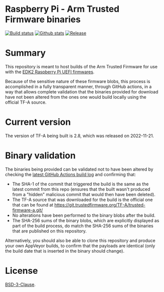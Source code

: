 Raspberry Pi - Arm Trusted Firmware binaries
============================================

[![Build status](https://img.shields.io/github/actions/workflow/status/pftf/pitf/build.yml?style=flat-square)](https://github.com/pftf/pitf/actions)
[![Github stats](https://img.shields.io/github/downloads/pbatard/pitf/total.svg?style=flat-square)](https://github.com/pbatard/pitf/releases)
[![Release](https://img.shields.io/github/release-pre/pftf/pitf?style=flat-square)](https://github.com/pftf/pitf/releases)

# Summary

This repository is meant to host builds of the Arm Trusted Firmware for use with
the [EDK2 Raspberry Pi UEFI firmwares](https://github.com/tianocore/edk2-platforms/tree/master/Platform/RaspberryPi).

Because of the sensitive nature of these firmware blobs, this process is
accomplished in a fully transparent manner, through GitHub actions, in a way that
allows complete validation that the binaries provided for download have not been
altered from the ones one would build locally using the official TF-A source. 

# Current version

The version of TF-A being built is 2.8, which was released on 2022-11-21.

# Binary validation

The binaries being provided can be validated not to have been altered by
checking the [latest GitHub Actions build log](https://github.com/pftf/pitf/actions)
and confirming that:

- The SHA-1 of the commit that triggered the build is the same as the latest
  commit from this repo (ensures that the built wasn't produced from a "hidden"
  malicious commit that would then have been deleted).
- The TF-A source that was downloaded for the build is the official one that can
  be found at https://git.trustedfirmware.org/TF-A/trusted-firmware-a.git/
- No alterations have been performed to the binary blobs after the build.
- The SHA-256 sums of the binary blobs, which are explicitly displayed as part
  of the build process, do match the SHA-256 sums of the binaries that are
  published on this repository.

Alternatively, you should also be able to clone this repository and produce your
own AppVeyor builds, to confirm that the payloads are identical (only the build
date that is inserted in the binary should change).

# License

[BSD-3-Clause](https://git.trustedfirmware.org/TF-A/trusted-firmware-a.git/tree/docs/license.rst).
